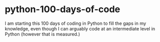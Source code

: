 # python-100-days-of-code
I am starting this 100 days of coding in Python to fill the gaps in my knowledge, even though I can arguably code at an intermediate level in Python (however that is measured.)
